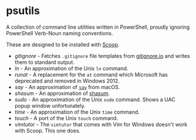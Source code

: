 psutils
=======

A collection of command line utilities written in PowerShell, proudly ignoring PowerShell Verb-Noun naming conventions.

These are designed to be installed with [Scoop](http://scoop.sh).

* *gitignore* - Fetches `.gitignore` file templates from [gitignore.io](https://www.gitignore.io/) and writes them to standard output.
* *ln* - An approximation of the Unix `ln` command.
* *runat* - A replacement for the `at` command which Microsoft has deprecated and removed in Windows 2012.
* *say* - An approximation of [`say`](https://ss64.com/osx/say.html) from macOS.
* *shasum* - An approximation of [shasum](http://linux.die.net/man/1/shasum).
* *sudo* - An approximation of the Unix `sudo` command. Shows a UAC popup window unfortunately.
* *time* - An approximation of the Unix `time` command.
* *touch* - A port of the Unix `touch` command.
* *vimtutor* - The `vimtutor` that comes with Vim for Windows doesn't work with Scoop. This one does.
